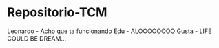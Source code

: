 # Repositorio-TCM
Leonardo - Acho que ta funcionando
Edu - ALOOOOOOOO
Gusta - LIFE COULD BE DREAM...
